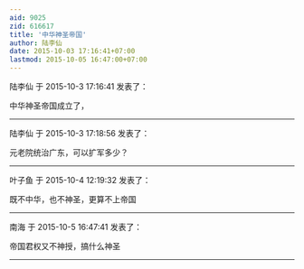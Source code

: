 ```yaml
---
aid: 9025
zid: 616617
title: '中华神圣帝国'
author: 陆李仙
date: 2015-10-03 17:16:41+07:00
lastmod: 2015-10-05 16:47:00+07:00
---
```


陆李仙 于 2015-10-3 17:16:41 发表了：

中华神圣帝国成立了，

---------

陆李仙 于 2015-10-3 17:18:56 发表了：

元老院统治广东，可以扩军多少？

---------

叶子鱼 于 2015-10-4 12:19:32 发表了：

既不中华，也不神圣，更算不上帝国

---------

南海 于 2015-10-5 16:47:41 发表了：

帝国君权又不神授，搞什么神圣

---------

